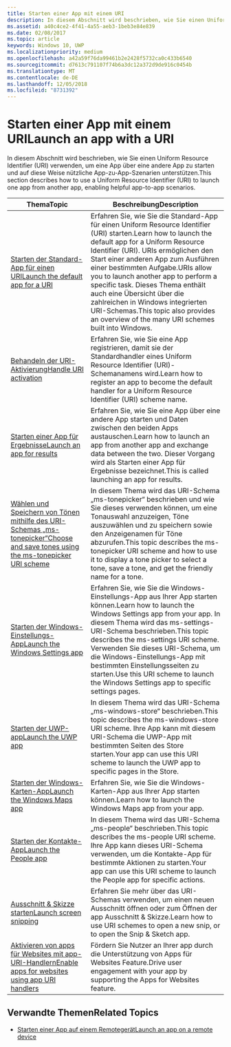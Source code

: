```yaml
---
title: Starten einer App mit einem URI
description: In diesem Abschnitt wird beschrieben, wie Sie einen Uniform Resource Identifier (URI) verwenden, um eine App über eine andere App zu starten.
ms.assetid: a40c4ce2-4f41-4a55-aeb3-1beb3e84e839
ms.date: 02/08/2017
ms.topic: article
keywords: Windows 10, UWP
ms.localizationpriority: medium
ms.openlocfilehash: a42a59f76da99461b2e2428f5732ca0c433b6540
ms.sourcegitcommit: d7613c791107f74b6a3dc12a372d9de916c0454b
ms.translationtype: MT
ms.contentlocale: de-DE
ms.lasthandoff: 12/05/2018
ms.locfileid: "8731392"
---
```

# <a name="launch-an-app-with-a-uri"></a><span data-ttu-id="c79ab-104">Starten einer App mit einem URI</span><span class="sxs-lookup"><span data-stu-id="c79ab-104">Launch an app with a URI</span></span>

<span data-ttu-id="c79ab-105">In diesem Abschnitt wird beschrieben, wie Sie einen Uniform Resource Identifier (URI) verwenden, um eine App über eine andere App zu starten und auf diese Weise nützliche App-zu-App-Szenarien unterstützen.</span><span class="sxs-lookup"><span data-stu-id="c79ab-105">This section describes how to use a Uniform Resource Identifier (URI) to launch one app from another app, enabling helpful app-to-app scenarios.</span></span>

| <span data-ttu-id="c79ab-106">Thema</span><span class="sxs-lookup"><span data-stu-id="c79ab-106">Topic</span></span> | <span data-ttu-id="c79ab-107">Beschreibung</span><span class="sxs-lookup"><span data-stu-id="c79ab-107">Description</span></span> |
|-------|-------------|
| [<span data-ttu-id="c79ab-108">Starten der Standard-App für einen URI</span><span class="sxs-lookup"><span data-stu-id="c79ab-108">Launch the default app for a URI</span></span>](launch-default-app.md) | <span data-ttu-id="c79ab-109">Erfahren Sie, wie Sie die Standard-App für einen Uniform Resource Identifier (URI) starten.</span><span class="sxs-lookup"><span data-stu-id="c79ab-109">Learn how to launch the default app for a Uniform Resource Identifier (URI).</span></span> <span data-ttu-id="c79ab-110">URIs ermöglichen den Start einer anderen App zum Ausführen einer bestimmten Aufgabe.</span><span class="sxs-lookup"><span data-stu-id="c79ab-110">URIs allow you to launch another app to perform a specific task.</span></span> <span data-ttu-id="c79ab-111">Dieses Thema enthält auch eine Übersicht über die zahlreichen in Windows integrierten URI-Schemas.</span><span class="sxs-lookup"><span data-stu-id="c79ab-111">This topic also provides an overview of the many URI schemes built into Windows.</span></span> |
| [<span data-ttu-id="c79ab-112">Behandeln der URI-Aktivierung</span><span class="sxs-lookup"><span data-stu-id="c79ab-112">Handle URI activation</span></span>](handle-uri-activation.md) | <span data-ttu-id="c79ab-113">Erfahren Sie, wie Sie eine App registrieren, damit sie der Standardhandler eines Uniform Resource Identifier (URI)-Schemanamens wird.</span><span class="sxs-lookup"><span data-stu-id="c79ab-113">Learn how to register an app to become the default handler for a Uniform Resource Identifier (URI) scheme name.</span></span> |
| [<span data-ttu-id="c79ab-114">Starten einer App für Ergebnisse</span><span class="sxs-lookup"><span data-stu-id="c79ab-114">Launch an app for results</span></span>](how-to-launch-an-app-for-results.md) | <span data-ttu-id="c79ab-115">Erfahren Sie, wie Sie eine App über eine andere App starten und Daten zwischen den beiden Apps austauschen.</span><span class="sxs-lookup"><span data-stu-id="c79ab-115">Learn how to launch an app from another app and exchange data between the two.</span></span> <span data-ttu-id="c79ab-116">Dieser Vorgang wird als Starten einer App für Ergebnisse bezeichnet.</span><span class="sxs-lookup"><span data-stu-id="c79ab-116">This is called launching an app for results.</span></span> |
| [<span data-ttu-id="c79ab-117">Wählen und Speichern von Tönen mithilfe des URI-Schemas „ms-tonepicker“</span><span class="sxs-lookup"><span data-stu-id="c79ab-117">Choose and save tones using the ms-tonepicker URI scheme</span></span>](launch-ringtone-picker.md) | <span data-ttu-id="c79ab-118">In diesem Thema wird das URI-Schema „ms-tonepicker“ beschrieben und wie Sie dieses verwenden können, um eine Tonauswahl anzuzeigen, Töne auszuwählen und zu speichern sowie den Anzeigenamen für Töne abzurufen.</span><span class="sxs-lookup"><span data-stu-id="c79ab-118">This topic describes the ms-tonepicker URI scheme and how to use it to display a tone picker to select a tone, save a tone, and get the friendly name for a tone.</span></span> |
| [<span data-ttu-id="c79ab-119">Starten der Windows-Einstellungs-App</span><span class="sxs-lookup"><span data-stu-id="c79ab-119">Launch the Windows Settings app</span></span>](launch-settings-app.md) | <span data-ttu-id="c79ab-120">Erfahren Sie, wie Sie die Windows-Einstellungs-App aus Ihrer App starten können.</span><span class="sxs-lookup"><span data-stu-id="c79ab-120">Learn how to launch the Windows Settings app from your app.</span></span> <span data-ttu-id="c79ab-121">In diesem Thema wird das ms-settings-URI-Schema beschrieben.</span><span class="sxs-lookup"><span data-stu-id="c79ab-121">This topic describes the ms-settings URI scheme.</span></span> <span data-ttu-id="c79ab-122">Verwenden Sie dieses URI-Schema, um die Windows-Einstellungs-App mit bestimmten Einstellungsseiten zu starten.</span><span class="sxs-lookup"><span data-stu-id="c79ab-122">Use this URI scheme to launch the Windows Settings app to specific settings pages.</span></span> |
| [<span data-ttu-id="c79ab-123">Starten der UWP-app</span><span class="sxs-lookup"><span data-stu-id="c79ab-123">Launch the UWP app</span></span>](launch-store-app.md) | <span data-ttu-id="c79ab-124">In diesem Thema wird das URI-Schema „ms-windows-store“ beschrieben.</span><span class="sxs-lookup"><span data-stu-id="c79ab-124">This topic describes the ms-windows-store URI scheme.</span></span> <span data-ttu-id="c79ab-125">Ihre App kann mit diesem URI-Schema die UWP-App mit bestimmten Seiten des Store starten.</span><span class="sxs-lookup"><span data-stu-id="c79ab-125">Your app can use this URI scheme to launch the UWP app to specific pages in the Store.</span></span> |
| [<span data-ttu-id="c79ab-126">Starten der Windows-Karten-App</span><span class="sxs-lookup"><span data-stu-id="c79ab-126">Launch the Windows Maps app</span></span>](launch-maps-app.md) | <span data-ttu-id="c79ab-127">Erfahren Sie, wie Sie die Windows-Karten-App aus Ihrer App starten können.</span><span class="sxs-lookup"><span data-stu-id="c79ab-127">Learn how to launch the Windows Maps app from your app.</span></span> |
| [<span data-ttu-id="c79ab-128">Starten der Kontakte-App</span><span class="sxs-lookup"><span data-stu-id="c79ab-128">Launch the People app</span></span>](launch-people-apps.md) | <span data-ttu-id="c79ab-129">In diesem Thema wird das URI-Schema „ms-people“ beschrieben.</span><span class="sxs-lookup"><span data-stu-id="c79ab-129">This topic describes the ms-people URI scheme.</span></span> <span data-ttu-id="c79ab-130">Ihre App kann dieses URI-Schema verwenden, um die Kontakte-App für bestimmte Aktionen zu starten.</span><span class="sxs-lookup"><span data-stu-id="c79ab-130">Your app can use this URI scheme to launch the People app for specific actions.</span></span> |
| [<span data-ttu-id="c79ab-131">Ausschnitt & Skizze starten</span><span class="sxs-lookup"><span data-stu-id="c79ab-131">Launch screen snipping</span></span>](launch-screen-snipping.md) | <span data-ttu-id="c79ab-132">Erfahren Sie mehr über das URI-Schemas verwenden, um einen neuen Ausschnitt öffnen oder zum Öffnen der app Ausschnitt & Skizze.</span><span class="sxs-lookup"><span data-stu-id="c79ab-132">Learn how to use URI schemes to open a new snip, or to open the Snip & Sketch app.</span></span> |
| [<span data-ttu-id="c79ab-133">Aktivieren von apps für Websites mit app-URI-Handlern</span><span class="sxs-lookup"><span data-stu-id="c79ab-133">Enable apps for websites using app URI handlers</span></span>](web-to-app-linking.md) | <span data-ttu-id="c79ab-134">Fördern Sie Nutzer an Ihrer app durch die Unterstützung von Apps für Websites Feature.</span><span class="sxs-lookup"><span data-stu-id="c79ab-134">Drive user engagement with your app by supporting the Apps for Websites feature.</span></span> |

## <a name="related-topics"></a><span data-ttu-id="c79ab-135">Verwandte Themen</span><span class="sxs-lookup"><span data-stu-id="c79ab-135">Related Topics</span></span>
* [<span data-ttu-id="c79ab-136">Starten einer App auf einem Remotegerät</span><span class="sxs-lookup"><span data-stu-id="c79ab-136">Launch an app on a remote device</span></span>](launch-a-remote-app.md)
